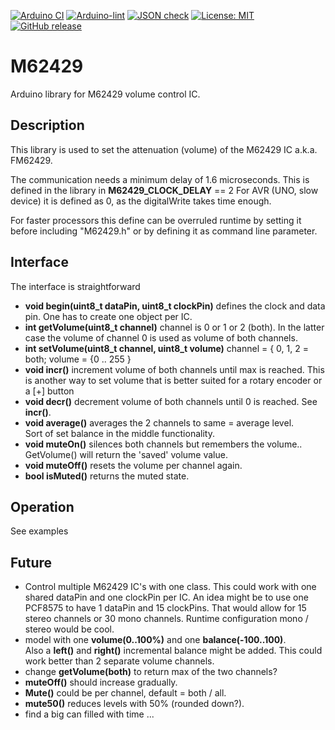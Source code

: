 
[![Arduino CI](https://github.com/RobTillaart/M62429/workflows/Arduino%20CI/badge.svg)](https://github.com/marketplace/actions/arduino_ci)
[![Arduino-lint](https://github.com/RobTillaart/M62429/actions/workflows/arduino-lint.yml/badge.svg)](https://github.com/RobTillaart/M62429/actions/workflows/arduino-lint.yml)
[![JSON check](https://github.com/RobTillaart/M62429/actions/workflows/jsoncheck.yml/badge.svg)](https://github.com/RobTillaart/M62429/actions/workflows/jsoncheck.yml)
[![License: MIT](https://img.shields.io/badge/license-MIT-green.svg)](https://github.com/RobTillaart/M62429/blob/master/LICENSE)
[![GitHub release](https://img.shields.io/github/release/RobTillaart/M62429.svg?maxAge=3600)](https://github.com/RobTillaart/M62429/releases)


# M62429

Arduino library for M62429 volume control IC.


## Description

This library is used to set the attenuation (volume) of the 
M62429 IC a.k.a. FM62429.

The communication needs a minimum delay of 1.6 microseconds. 
This is defined in the library in **M62429_CLOCK_DELAY** == 2
For AVR (UNO, slow device) it is defined as 0, as the digitalWrite
takes time enough. 

For faster processors this define can be overruled runtime by setting it 
before including "M62429.h" or by defining it as command line parameter.


## Interface

The interface is straightforward

- **void begin(uint8_t dataPin, uint8_t clockPin)** defines the clock and data pin.
One has to create one object per IC. 
- **int getVolume(uint8_t channel)** channel is 0 or 1 or 2 (both). In the latter
case the volume of channel 0 is used as volume of both channels.
- **int setVolume(uint8_t channel, uint8_t volume)** 
channel = { 0, 1, 2 = both; volume = {0 .. 255 }
- **void incr()** increment volume of both channels until max is reached.
This is another way to set volume that is better suited for a rotary 
encoder or a \[+\] button
- **void decr()** decrement volume of both channels until 0 is reached. See **incr()**.
- **void average()** averages the 2 channels to same = average level.  
Sort of set balance in the middle functionality.
- **void muteOn()** silences both channels but remembers the volume..
GetVolume() will return the 'saved' volume value.
- **void muteOff()** resets the volume per channel again.
- **bool isMuted()** returns the muted state. 


## Operation

See examples


## Future

- Control multiple M62429 IC's with one class. This could work with one 
shared dataPin and one clockPin per IC. An idea might be to use one PCF8575
to have 1 dataPin and 15 clockPins. That would allow for 15 stereo channels
or 30 mono channels. Runtime configuration mono / stereo would be cool.
- model with one **volume(0..100%)** and one **balance(-100..100)**.  
Also a **left()** and **right()** incremental balance might be added.
This could work better than 2 separate volume channels.
- change **getVolume(both)** to return max of the two channels?
- **muteOff()** should increase gradually.
- **Mute()** could be per channel, default = both / all.
- **mute50()** reduces levels with 50% (rounded down?).
- find a big can filled with time ...

